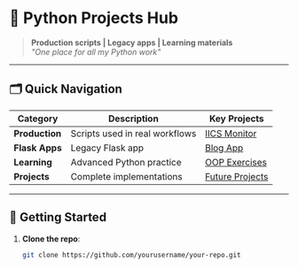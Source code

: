 # 🐍 Python Projects Hub

> **Production scripts | Legacy apps | Learning materials**  
> *"One place for all my Python work"*

---

## 🗂️ Quick Navigation

| Category          | Description                          | Key Projects                  |
|-------------------|--------------------------------------|-------------------------------|
| **Production**    | Scripts used in real workflows       | [IICS Monitor](/production_scripts/iics_secure_agent_monitoring) |
| **Flask Apps**    | Legacy Flask app              | [Blog App](/flask_apps/python-flask-app) |
| **Learning**      | Advanced Python practice             | [OOP Exercises](/python-advanced/oop) |
| **Projects**      | Complete implementations             | [Future Projects](/projects)  |

---

## 🚀 Getting Started

1. **Clone the repo**:
   ```bash
   git clone https://github.com/yourusername/your-repo.git
